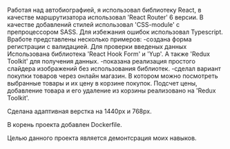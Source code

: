 Работая над автобиографией, я использовал библиотеку React, в качестве маршрутизатора использовал 'React Router' 6 версии.
В качестве добавлений стилей использовал 'CSS-module' с препроцессором SASS.
Для избежания ошибок использовал Typescript.
Вработе представлены несколько примеров:
-создана форма регистрации с валидацией. Для проверки введеных данных Использована библиотека 'React Hook Form' и 'Yup'. А также 'Redux Toolkit' для получения данных.
-показана реализация простого слайдера изображений без использования библиотек.
-сделал вариант покупки товаров через онлайн магазин. В котором можно посмотреть выбранные товары и их цену в корзине покупок. Подсчет цены, добавление товара и его удаление из корзины реализовано на 'Redux Toolkit'.

Сделана адаптивная верстка на 1440px и 768px.

В корень проекта добавлен Dockerfile.

Целью данного проекта является демонтсрация моих навыков.
